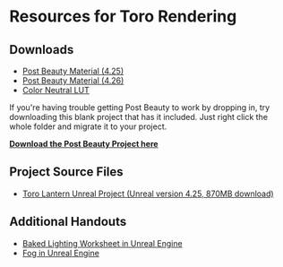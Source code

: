# Resources for Toro Rendering

<h2>Downloads</h2>
<ul>
<li><a class="instructure_file_link inline_disabled" href="https://www.dropbox.com/s/j6ox7w16k3wdgfn/PostBeauty.zip?dl=0" target="_blank">Post Beauty Material (4.25)</a></li>
<li><a class="instructure_file_link inline_disabled" href="https://www.dropbox.com/s/83ygmc4wntaxve6/PostBeauty_4.26.zip?dl=0" target="_blank">Post Beauty Material (4.26)</a></li>
<li><a class="instructure_file_link inline_disabled" href="https://www.dropbox.com/s/1xi9xphk6r52ron/ColorNeutrualLUT.png?dl=0" target="_blank">Color Neutral LUT</a></li>
</ul>
<p>If you're having trouble getting Post Beauty to work by dropping in, try downloading this blank project that has it included. Just right click the whole folder and migrate it to your project.</p>
<p><strong><a class="instructure_file_link inline_disabled" href="https://www.dropbox.com/s/xlfsbnxs0ul5m1b/PostBeuaty.zip?dl=0" target="_blank">Download the Post Beauty Project here</a></strong></p>
<h2>Project Source Files</h2>
<ul>
<li><a class="instructure_file_link inline_disabled" href="https://www.dropbox.com/s/fpbkpvlxzsc5qcf/ToroLanternProject.zip?dl=0" target="_blank">Toro Lantern Unreal Project (Unreal version 4.25, 870MB download)</a></li>
</ul>
<h2>Additional Handouts</h2>
<ul>
<li><a href="https://www.dropbox.com/s/nrijp2zx4tibstw/Vertex%20Handout_%20Baked%20Lighting.pdf?dl=0">Baked Lighting Worksheet in Unreal Engine</a></li>
<li><a href="https://www.dropbox.com/s/fn7rsoxvf0nyetu/Vertex%20Handout_%20Environment%20Fog%20in%20Unreal.pdf?dl=0">Fog in Unreal Engine</a></li>
</ul>